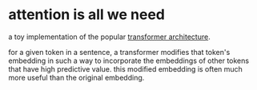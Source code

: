 # attention is all we need
a toy implementation of the popular [transformer architecture](https://ai.googleblog.com/2017/08/transformer-novel-neural-network.html).

for a given token in a sentence, a transformer modifies that token's embedding in such a way to incorporate the embeddings of other tokens that have high predictive value. this modified embedding is often much more useful than the original embedding.